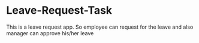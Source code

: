 # Leave-Request-Task
This is a leave request app. So employee can request for the leave and also manager can approve his/her leave
